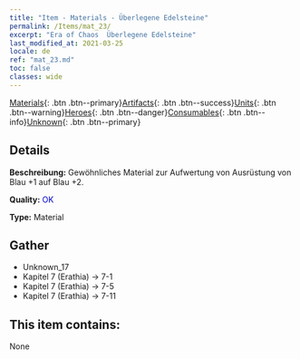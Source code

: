 ```yaml
---
title: "Item - Materials - Überlegene Edelsteine"
permalink: /Items/mat_23/
excerpt: "Era of Chaos  Überlegene Edelsteine"
last_modified_at: 2021-03-25
locale: de
ref: "mat_23.md"
toc: false
classes: wide
---
```

 [Materials](/de/Items/){: .btn .btn--primary}[Artifacts](/de/Items/Artifacts/){: .btn .btn--success}[Units](/de/Items/Units/){: .btn .btn--warning}[Heroes](/de/Items/Heroes/){: .btn .btn--danger}[Consumables](/de/Items/Consumables/){: .btn .btn--info}[Unknown](/de/Items/Unknown/){: .btn .btn--primary}

## Details
 **Beschreibung:** Gewöhnliches Material zur Aufwertung von Ausrüstung von Blau +1 auf Blau +2.

 **Quality:** <span style="color: #0000CD">OK</span>

 **Type:** Material

## Gather

*    Unknown_17 
*    Kapitel 7 (Erathia) -> 7-1 
*    Kapitel 7 (Erathia) -> 7-5 
*    Kapitel 7 (Erathia) -> 7-11 

## This item contains:

  None

